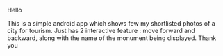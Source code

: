 Hello 

This is a simple android app which shows few my shortlisted photos of a city for tourism.
Just has 2 interactive feature : move forward and backward, along with the name of the monument being displayed.
Thank you

